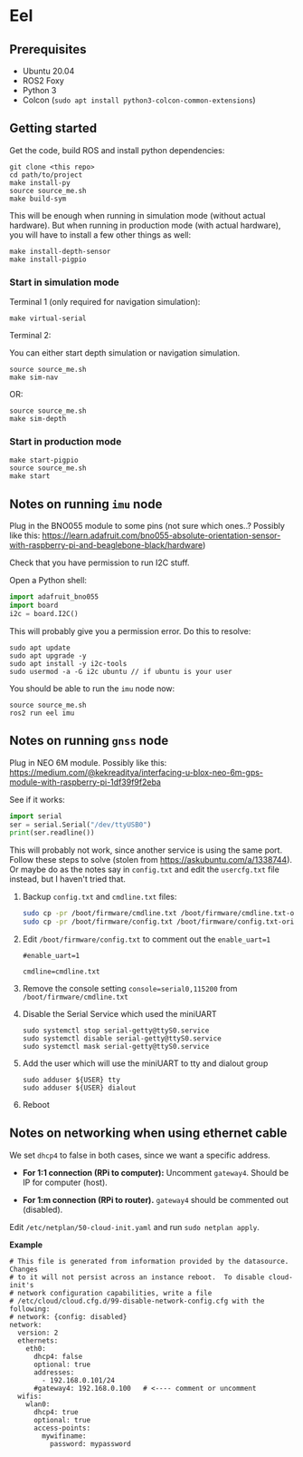 # Eel

## Prerequisites

- Ubuntu 20.04
- ROS2 Foxy
- Python 3
- Colcon (`sudo apt install python3-colcon-common-extensions`)

## Getting started

Get the code, build ROS and install python dependencies:

```
git clone <this repo>
cd path/to/project
make install-py
source source_me.sh
make build-sym
```

This will be enough when running in simulation mode (without actual hardware). But when running in production mode (with actual hardware), you will have to install a few other things as well:

```
make install-depth-sensor
make install-pigpio
```

### Start in simulation mode

Terminal 1 (only required for navigation simulation):

```
make virtual-serial
```

Terminal 2:

You can either start depth simulation or navigation simulation.

```
source source_me.sh
make sim-nav
```

OR:

```
source source_me.sh
make sim-depth
```

### Start in production mode

```
make start-pigpio
source source_me.sh
make start
```

## Notes on running `imu` node

Plug in the BNO055 module to some pins (not sure which ones..? Possibly like this: https://learn.adafruit.com/bno055-absolute-orientation-sensor-with-raspberry-pi-and-beaglebone-black/hardware)

Check that you have permission to run I2C stuff.

Open a Python shell:

```python
import adafruit_bno055
import board
i2c = board.I2C()
```

This will probably give you a permission error. Do this to resolve:

```
sudo apt update
sudo apt upgrade -y
sudo apt install -y i2c-tools
sudo usermod -a -G i2c ubuntu // if ubuntu is your user
```

You should be able to run the `imu` node now:

```
source source_me.sh
ros2 run eel imu
```

## Notes on running `gnss` node

Plug in NEO 6M module. Possibly like this: https://medium.com/@kekreaditya/interfacing-u-blox-neo-6m-gps-module-with-raspberry-pi-1df39f9f2eba

See if it works:

```python
import serial
ser = serial.Serial("/dev/ttyUSB0")
print(ser.readline())
```

This will probably not work, since another service is using the same port. Follow these steps to solve (stolen from https://askubuntu.com/a/1338744). Or maybe do as the notes say in `config.txt` and edit the `usercfg.txt` file instead, but I haven't tried that.

1. Backup `config.txt` and `cmdline.txt` files:
   ```bash
   sudo cp -pr /boot/firmware/cmdline.txt /boot/firmware/cmdline.txt-orig
   sudo cp -pr /boot/firmware/config.txt /boot/firmware/config.txt-orig
   ```
1. Edit `/boot/firmware/config.txt` to comment out the `enable_uart=1`

   ```
   #enable_uart=1

   cmdline=cmdline.txt
   ```

1. Remove the console setting `console=serial0,115200` from `/boot/firmware/cmdline.txt`
1. Disable the Serial Service which used the miniUART
   ```
   sudo systemctl stop serial-getty@ttyS0.service
   sudo systemctl disable serial-getty@ttyS0.service
   sudo systemctl mask serial-getty@ttyS0.service
   ```
1. Add the user which will use the miniUART to tty and dialout group
   ```
   sudo adduser ${USER} tty
   sudo adduser ${USER} dialout
   ```
1. Reboot

## Notes on networking when using ethernet cable

We set `dhcp4` to false in both cases, since we want a specific address.

- **For 1:1 connection (RPi to computer):** Uncomment `gateway4`. Should be IP for computer (host).

- **For 1:m connection (RPi to router).** `gateway4` should be commented out (disabled).

Edit `/etc/netplan/50-cloud-init.yaml` and run `sudo netplan apply`.

**Example**

```
# This file is generated from information provided by the datasource.  Changes
# to it will not persist across an instance reboot.  To disable cloud-init's
# network configuration capabilities, write a file
# /etc/cloud/cloud.cfg.d/99-disable-network-config.cfg with the following:
# network: {config: disabled}
network:
  version: 2
  ethernets:
    eth0:
      dhcp4: false
      optional: true
      addresses:
        - 192.168.0.101/24
      #gateway4: 192.168.0.100   # <---- comment or uncomment
  wifis:
    wlan0:
      dhcp4: true
      optional: true
      access-points:
        mywifiname:
          password: mypassword
```
